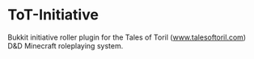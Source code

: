 # ToT-Initiative

Bukkit initiative roller plugin for the Tales of Toril (www.talesoftoril.com) D&D Minecraft roleplaying system. 
